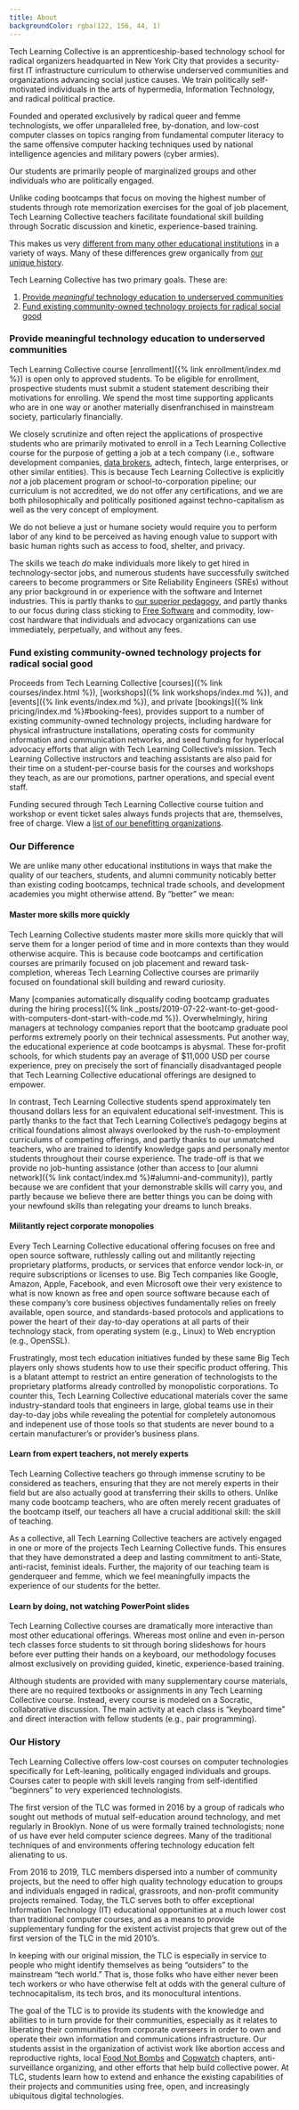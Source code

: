 ```yaml
---
title: About
backgroundColor: rgba(122, 156, 44, 1)
---
```


Tech Learning Collective is an apprenticeship-based technology school for radical organizers headquarted in New York City that provides a security-first IT infrastructure curriculum to otherwise underserved communities and organizations advancing social justice causes. We train politically self-motivated individuals in the arts of hypermedia, Information Technology, and radical political practice.

Founded and operated exclusively by radical queer and femme technologists, we offer unparalleled free, by-donation, and low-cost computer classes on topics ranging from fundamental computer literacy to the same offensive computer hacking techniques used by national intelligence agencies and military powers (cyber armies).

Our students are primarily people of marginalized groups and other individuals who are politically engaged.

Unlike coding bootcamps that focus on moving the highest number of students through rote memorization exercises for the goal of job placement, Tech Learning Collective teachers facilitate foundational skill building through Socratic discussion and kinetic, experience-based training.

This makes us very [different from many other educational institutions](#our-difference) in a variety of ways. Many of these differences grew organically from [our unique history](#our-history).

Tech Learning Collective has two primary goals. These are:

1. [Provide *meaningful* technology education to underserved communities](#provide-meaningful-technology-education-to-underserved-communities)
1. [Fund existing community-owned technology projects for radical social good](#fund-existing-community-owned-technology-projects-for-radical-social-good)

### Provide meaningful technology education to underserved communities

Tech Learning Collective course [enrollment]({% link enrollment/index.md %}) is open only to approved students. To be eligible for enrollment, prospective students must submit a student statement describing their motivations for enrolling. We spend the most time supporting applicants who are in one way or another materially disenfranchised in mainstream society, particularly financially.

We closely scrutinize and often reject the applications of prospective students who are primarily motivated to enroll in a Tech Learning Collective course for the purpose of getting a job at a tech company (i.e., software development companies, [data brokers](https://privacyinternational.org/type-resource/data-brokers-profile), adtech, fintech, large enterprises, or other similar entities). This is because Tech Learning Collective is explicitly *not* a job placement program or school-to-corporation pipeline; our curriculum is not accredited, we do not offer any certifications, and we are both philosophically and politically positioned against techno-capitalism as well as the very concept of employment.

We do not believe a just or humane society would require you to perform labor of any kind to be perceived as having enough value to support with basic human rights such as access to food, shelter, and privacy.

The skills we teach *do* make individuals more likely to get hired in technology-sector jobs, and numerous students have successfully switched careers to become programmers or Site Reliability Engineers (SREs) without any prior background in or experience with the software and Internet industries. This is partly thanks to [our superior pedagogy](#our-difference), and partly thanks to our focus during class sticking to [Free Software](https://www.gnu.org/philosophy/free-sw.html) and commodity, low-cost hardware that individuals and advocacy organizations can use immediately, perpetually, and without any fees.

### Fund existing community-owned technology projects for radical social good

Proceeds from Tech Learning Collective [courses]({% link courses/index.html %}), [workshops]({% link workshops/index.md %}), and [events]({% link events/index.md %}), and private [bookings]({% link pricing/index.md %}#booking-fees), provides support to a number of existing community-owned technology projects, including hardware for physical infrastructure installations, operating costs for community information and communication networks, and seed funding for hyperlocal advocacy efforts that align with Tech Learning Collective&rsquo;s mission. Tech Learning Collective instructors and teaching assistants are also paid for their time on a student-per-course basis for the courses and workshops they teach, as are our promotions, partner operations, and special event staff.

Funding secured through Tech Learning Collective course tuition and workshop or event ticket sales always funds projects that are, themselves, free of charge. View a [list of our benefitting organizations](https://github.com/AnarchoTechNYC/meta/wiki/Accomplices-and-allies).

### Our Difference

We are unlike many other educational institutions in ways that make the quality of our teachers, students, and alumni community noticably better than existing coding bootcamps, technical trade schools, and development academies you might otherwise attend. By &ldquo;better&rdquo; we mean:

#### Master more skills more quickly

Tech Learning Collective students master more skills more quickly that will serve them for a longer period of time and in more contexts than they would otherwise acquire. This is because code bootcamps and certification courses are primarily focused on job placement and reward task-completion, whereas Tech Learning Collective courses are primarily focused on foundational skill building and reward curiosity.

Many [companies automatically disqualify coding bootcamp graduates during the hiring process]({% link _posts/2019-07-22-want-to-get-good-with-computers-dont-start-with-code.md %}). Overwhelmingly, hiring managers at technology companies report that the bootcamp graduate pool performs extremely poorly on their technical assessments. Put another way, the educational experience at code bootcamps is abysmal. These for-profit schools, for which students pay an average of $11,000 USD per course experience, prey on precisely the sort of financially disadvantaged people that Tech Learning Collective educational offerings are designed to empower.

In contrast, Tech Learning Collective students spend approximately ten thousand dollars less for an equivalent educational self-investment. This is partly thanks to the fact that Tech Learning Collective&rsquo;s pedagogy begins at critical foundations almost always overlooked by the rush-to-employment curriculums of competing offerings, and partly thanks to our unmatched teachers, who are trained to identify knowledge gaps and personally mentor students throughout their course experience. The trade-off is that we provide no job-hunting assistance (other than access to [our alumni network]({% link contact/index.md %}#alumni-and-community)), partly because we are confident that your demonstrable skills will carry you, and partly because we believe there are better things you can be doing with your newfound skills than relegating your dreams to lunch breaks.

#### Militantly reject corporate monopolies

Every Tech Learning Collective educational offering focuses on free and open source software, ruthlessly calling out and militantly rejecting proprietary platforms, products, or services that enforce vendor lock-in, or require subscriptions or licenses to use. Big Tech companies like Google, Amazon, Apple, Facebook, and even Microsoft owe their very existence to what is now known as free and open source software because each of these company&rsquo;s core business objectives fundamentally relies on freely available, open source, and standards-based protocols and applications to power the heart of their day-to-day operations at all parts of their technology stack, from operating system (e.g., Linux) to Web encryption (e.g., OpenSSL).

Frustratingly, most tech education initiatives funded by these same Big Tech players only shows students how to use their specific product offering. This is a blatant attempt to restrict an entire generation of technologists to the proprietary platforms already controlled by monopolistic corporations. To counter this, Tech Learning Collective educational materials cover the same industry-standard tools that engineers in large, global teams use in their day-to-day jobs while revealing the potential for completely autonomous and indepenent use of those tools so that students are never bound to a certain manufacturer&rsquo;s or provider&rsquo;s business plans.

#### Learn from expert teachers, not merely experts

Tech Learning Collective teachers go through immense scrutiny to be considered as teachers, ensuring that they are not merely experts in their field but are also actually good at transferring their skills to others. Unlike many code bootcamp teachers, who are often merely recent graduates of the bootcamp itself, our teachers all have a crucial additional skill: the skill of teaching.

As a collective, all Tech Learning Collective teachers are actively engaged in one or more of the projects Tech Learning Collective funds. This ensures that they have demonstrated a deep and lasting commitment to anti-State, anti-racist, feminist ideals. Further, the majority of our teaching team is genderqueer and femme, which we feel meaningfully impacts the experience of our students for the better.

#### Learn by doing, not watching PowerPoint slides

Tech Learning Collective courses are dramatically more interactive than most other educational offerings. Whereas most online and even in-person tech classes force students to sit through boring slideshows for hours before ever putting their hands on a keyboard, our methodology focuses almost exclusively on providing guided, kinetic, experience-based training.

Although students are provided with many supplementary course materials, there are no required textbooks or assignments in any Tech Learning Collective course. Instead, every course is modeled on a Socratic, collaborative discussion. The main activity at each class is &ldquo;keyboard time&rdquo; and direct interaction with fellow students (e.g., pair programming).

### Our History

Tech Learning Collective offers low-cost courses on computer technologies specifically for Left-leaning, politically engaged individuals and groups. Courses cater to people with skill levels ranging from self-identified “beginners” to very experienced technologists.

The first version of the TLC was formed in 2016 by a group of radicals who sought out methods of mutual self-education around technology, and met regularly in Brooklyn. None of us were formally trained technologists; none of us have ever held computer science degrees. Many of the traditional techniques of and environments offering technology education felt alienating to us.

From 2016 to 2019, TLC members dispersed into a number of community projects, but the need to offer high quality technology education to groups and individuals engaged in radical, grassroots, and non-profit community projects remained. Today, the TLC serves both to offer exceptional Information Technology (IT) educational opportunities at a much lower cost than traditional computer courses, and as a means to provide supplementary funding for the existent activist projects that grew out of the first version of the TLC in the mid 2010&rsquo;s.

In keeping with our original mission, the TLC is especially in service to people who might identify themselves as being “outsiders” to the mainstream “tech world.” That is, those folks who have either never been tech workers or who have otherwise felt at odds with the general culture of technocapitalism, its tech bros, and its monocultural intentions.

The goal of the TLC is to provide its students with the knowledge and abilities to in turn provide for their communities, especially as it relates to liberating their communities from corporate overseers in order to own and operate their own information and communications infrastructure. Our students assist in the organization of activist work like abortion access and reproductive rights, local [Food Not Bombs](https://foodnotbombs.net/) and [Copwatch](https://en.wikipedia.org/wiki/Copwatch) chapters, anti-surveillance organizing, and other efforts that help build collective power. At TLC, students learn how to extend and enhance the existing capabilities of their projects and communities using free, open, and increasingly ubiquitous digital technologies.
